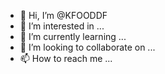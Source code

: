 - 👋 Hi, I’m @KFOODDF
- 👀 I’m interested in ...
- 🌱 I’m currently learning ...
- 💞️ I’m looking to collaborate on ...
- 📫 How to reach me ...

<!---
KFOODDF/KFOODDF is a ✨ special ✨ repository because its `README.md` (this file) appears on your GitHub profile.
You can click the Preview link to take a look at your changes.
--->
